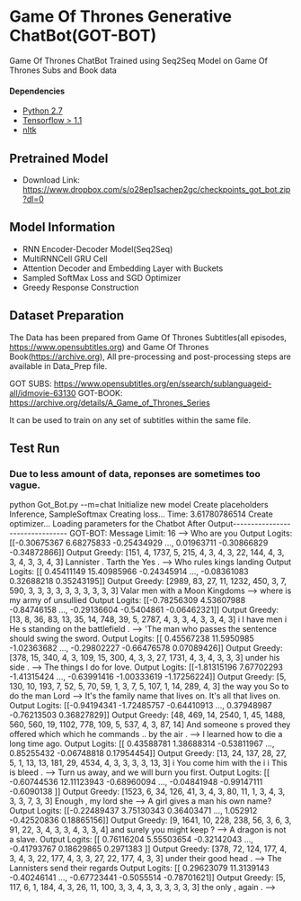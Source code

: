 # Game Of Thrones Generative ChatBot(GOT-BOT)

Game Of Thrones ChatBot Trained using Seq2Seq Model on Game Of Thrones Subs and Book data

#### Dependencies
* [Python 2.7](https://www.python.org)
* [Tensorflow > 1.1](https://www.tensorflow.org/)
* [nltk](https://pypi.python.org/pypi/nltk)

## Pretrained Model
* Download Link: https://www.dropbox.com/s/o28ep1sachep2gc/checkpoints_got_bot.zip?dl=0

## Model Information
* RNN Encoder-Decoder Model(Seq2Seq)
* MultiRNNCell GRU Cell
* Attention Decoder and Embedding Layer with Buckets
* Sampled SoftMax Loss and SGD Optimizer
* Greedy Response Construction

## Dataset Preparation

The Data has been prepared from Game Of Thrones Subtitles(all episodes, https://www.opensubtitles.org) and Game Of Thrones Book(https://archive.org), All pre-processing and post-processing steps are available in Data_Prep file.

GOT SUBS: https://www.opensubtitles.org/en/ssearch/sublanguageid-all/idmovie-63130
GOT-BOOK: https://archive.org/details/A_Game_of_Thrones_Series

It can be used to train on any set of subtitles within the same file.

## Test Run
### Due to less amount of data, reponses are sometimes too vague. 

python Got_Bot.py --m=chat
Initialize new model
Create placeholders
Inference, SampleSoftmax
Creating loss...
Time: 3.61780786514
Create optimizer...
Loading parameters for the Chatbot
After Output--------------------------------
GOT-BOT: Message Limit: 16
--> Who are you
Output Logits:  [[-0.30675367  6.68275833 -0.25434929 ...,  0.01963711 -0.30866829
  -0.34872866]]
Output Greedy:  [151, 4, 1737, 5, 215, 4, 3, 4, 3, 22, 144, 4, 3, 3, 4, 3, 3, 4, 3]
Lannister . Tarth the Yes .
--> Who rules kings landing
Output Logits:  [[  0.45411149  15.40985966  -0.24345914 ...,  -0.08361083   0.32688218
    0.35243195]]
Output Greedy:  [2989, 83, 27, 11, 1232, 450, 3, 7, 590, 3, 3, 3, 3, 3, 3, 3, 3, 3, 3]
Valar men with a Moon Kingdoms
--> where is my army of unsullied
Output Logits:  [[-0.78256309  4.53607988 -0.84746158 ..., -0.29136604 -0.5404861
  -0.06462321]]
Output Greedy:  [13, 8, 36, 83, 13, 35, 14, 748, 39, 5, 2787, 4, 3, 3, 4, 3, 3, 4, 3]
i I have men i He s standing on the battlefield .
--> 'The man who passes the sentence should swing the sword.
Output Logits:  [[  0.45567238  11.5950985   -1.02363682 ...,  -0.29802227  -0.66476578
    0.07089426]]
Output Greedy:  [378, 15, 340, 4, 3, 109, 15, 300, 4, 3, 3, 27, 1731, 4, 3, 4, 3, 3, 3]
under his side .
--> The things I do for love.
Output Logits:  [[-1.81315196  7.67702293 -1.41315424 ..., -0.63991416 -1.00333619
  -1.17256224]]
Output Greedy:  [5, 130, 10, 193, 7, 52, 5, 70, 59, 1, 3, 7, 5, 107, 1, 14, 289, 4, 3]
the way you So to do the man Lord <unk>
--> It's the family name that lives on. It's all that lives on.
Output Logits:  [[-0.94194341 -1.72485757 -0.64410913 ...,  0.37948987 -0.76213503
   0.36827829]]
Output Greedy:  [48, 469, 14, 2540, 1, 45, 1488, 560, 560, 19, 1102, 778, 109, 5, 537, 4, 3, 87, 14]
And someone s proved <unk> they offered which which he commands .. by the air .
--> I learned how to die a long time ago.
Output Logits:  [[ 0.43588781  1.38688314 -0.53811967 ...,  0.85255432 -0.06748818
   0.17954454]]
Output Greedy:  [13, 24, 137, 28, 27, 5, 1, 13, 13, 181, 29, 4534, 4, 3, 3, 3, 3, 13, 3]
i You come him with the <unk> i i This is bleed .
--> Turn us away, and we will burn you first.
Output Logits:  [[ -0.60744536  12.11123943  -0.68960094 ...,  -0.04841948  -0.99147111
   -0.6090138 ]]
Output Greedy:  [1523, 6, 34, 126, 41, 3, 4, 3, 80, 11, 1, 3, 4, 3, 3, 3, 7, 3, 3]
Enough , my lord she
--> A girl gives a man his own name?
Output Logits:  [[-0.22489437  3.75130343  0.36403471 ...,  1.052912   -0.42520836
   0.18865156]]
Output Greedy:  [9, 1641, 10, 228, 238, 56, 3, 6, 3, 91, 22, 3, 4, 3, 3, 4, 3, 3, 4]
and surely you might keep ?
--> A dragon is not a slave.
Output Logits:  [[ 0.76116204  5.55503654 -0.32142043 ..., -0.41793767  0.18629865
   0.2971383 ]]
Output Greedy:  [378, 72, 124, 177, 4, 3, 4, 3, 22, 177, 4, 3, 3, 27, 22, 177, 4, 3, 3]
under their good head .
--> The Lannisters send their regards 
Output Logits:  [[  0.29623079  11.3139143   -0.40246141 ...,  -0.67723441  -0.5055514
   -0.78701621]]
Output Greedy:  [5, 117, 6, 1, 184, 4, 3, 26, 11, 100, 3, 3, 4, 3, 3, 3, 3, 3, 3]
the only , <unk> again .
--> 

